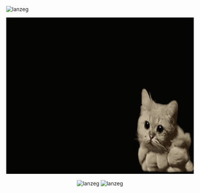<p align="left"> <img src="https://komarev.com/ghpvc/?username=lanzeg&label=Profile%20views&color=0e75b6&style=flat" alt="lanzeg" /> </p>

<div align="center" > <img src="cat.gif"  alt="wait mo yung cat" height="420"> </div>

<p align="center">
  <img src="https://github-readme-streak-stats.herokuapp.com/?user=lanzeg&" alt="lanzeg" height="200" width="400"/>
  <img src="https://github-readme-stats.vercel.app/api/top-langs?username=lanzeg&show_icons=true&locale=en&layout=compact" alt="lanzeg" height="200" width="400"/>
   
</p>



